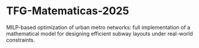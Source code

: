 # TFG-Matematicas-2025
MILP-based optimization of urban metro networks: full implementation of a mathematical model for designing efficient subway layouts under real-world constraints.

